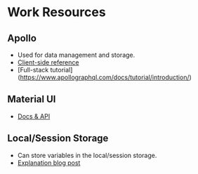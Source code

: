 # Work Resources

## Apollo
* Used for data management and storage.
* [Client-side reference](https://www.apollographql.com/docs/react/)
* [Full-stack tutorial] (https://www.apollographql.com/docs/tutorial/introduction/)

## Material UI
* [Docs & API](https://material-ui.com/components/buttons/)

## Local/Session Storage
* Can store variables in the local/session storage.
* [Explanation blog post](https://www.robinwieruch.de/local-storage-react)
